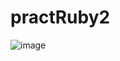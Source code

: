 # practRuby2
![image](https://github.com/Nadya-Karandasheva/practRuby2/assets/55376506/1883a83e-ccec-41da-883b-1bb53edef730)
